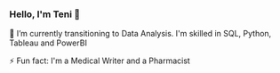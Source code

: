 ### Hello, I'm Teni 👋

🌱 I’m currently transitioning to Data Analysis. I'm skilled in SQL, Python, Tableau and PowerBI

⚡ Fun fact: I'm a Medical Writer and a Pharmacist
<!--
**TeniOT/TeniOT** is a ✨ _special_ ✨ repository because its `README.md` (this file) appears on your GitHub profile.

Here are some ideas to get you started:

- 🔭 I’m currently working on ...
- 
- 👯 I’m looking to collaborate on ...
- 🤔 I’m looking for help with ...
- 💬 Ask me about ...
- 📫 How to reach me: ...
- 😄 Pronouns: ...
- .
-->
